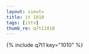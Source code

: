 ```yaml
--- 
layout: sieutv
title: it 1010
tags: [ittv]
thumb_re: q7t11010
---
```

{% include q7t1 key="1010" %} 
